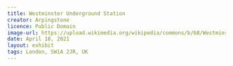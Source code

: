 ```yaml
---
title: Westminster Underground Station
creator: Arpingstone
licence: Public Domain
image-url: https://upload.wikimedia.org/wikipedia/commons/b/b8/Westminster.tube.station.jubilee.arp.jpg
date: April 18, 2021
layout: exhibit
tags: London, SW1A 2JR, UK
---
```

